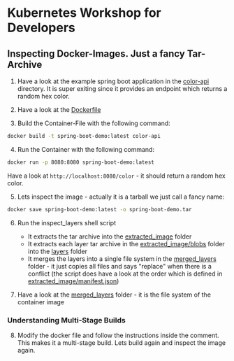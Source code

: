 # Kubernetes Workshop for Developers

## Inspecting Docker-Images. Just a fancy Tar-Archive

1. Have a look at the example spring boot application in the [color-api](color-api) directory. It is super exiting since it provides an endpoint which returns a random hex color.

2. Have a look at the [Dockerfile](color-api/Dockerfile)
3. Build the Container-File with the following command:
```bash
docker build -t spring-boot-demo:latest color-api
```

4. Run the Container with the following command:
```bash
docker run -p 8080:8080 spring-boot-demo:latest
```

Have a look at ```http://localhost:8080/color``` - it should return a random hex color.

5. Lets inspect the image - actually it is a tarball we just call a fancy name:
```bash
docker save spring-boot-demo:latest -o spring-boot-demo.tar
```

6. Run the inspect_layers shell script
   - It extracts the tar archive into the [extracted_image](extracted_image) folder
   - It extracts each layer tar archive in the [extracted_image/blobs](extracted_image/blobs) folder into the [layers](layers) folder
   - It merges the layers into a single file system in the [merged_layers](merged_layers) folder - it just copies all files and says "replace" when there is a conflict (the script does have a look at the order which is defined in [extracted_image/manifest.json](extracted_image/manifest.json))

7. Have a look at the [merged_layers](merged_layers) folder - it is the file system of the container image

### Understanding Multi-Stage Builds

8. Modify the docker file and follow the instructions inside the comment. This makes it a multi-stage build. Lets build again and inspect the image again.